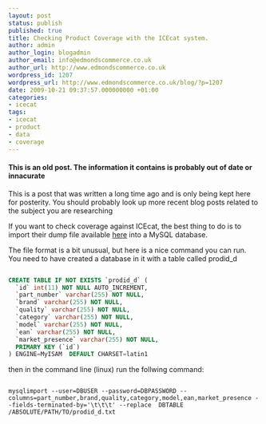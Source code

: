 ```yaml
---
layout: post
status: publish
published: true
title: Checking Product Coverage with the ICEcat system.
author: admin
author_login: blogadmin
author_email: info@edmondscommerce.co.uk
author_url: http://www.edmondscommerce.co.uk
wordpress_id: 1207
wordpress_url: http://www.edmondscommerce.co.uk/blog/?p=1207
date: 2009-10-21 09:37:57.000000000 +01:00
categories:
- icecat
tags:
- icecat
- product
- data
- coverage
---
```

<div class="oldpost"><h4>This is an old post. The information it contains is probably out of date or innacurate</h4>
<p>
This is a post that was written a long time ago and is only being kept here for posterity.
You should probably look up more recent blog posts related to the subject you are researching
</p>
</div>
If you want to check coverage against ICEcat, the best thing to do is to import their dump file available <a href="http://data.icecat.biz/prodid/prodid_d.txt.gz">here</a> into a MySQL database.

The file format is a bit unusual, but here is a nice command you can run. You need to have created a database in it with a table called prodid_d

```sql

CREATE TABLE IF NOT EXISTS `prodid_d` (
  `id` int(11) NOT NULL AUTO_INCREMENT,
  `part_number` varchar(255) NOT NULL,
  `brand` varchar(255) NOT NULL,
  `quality` varchar(255) NOT NULL,
  `category` varchar(255) NOT NULL,
  `model` varchar(255) NOT NULL,
  `ean` varchar(255) NOT NULL,
  `market_presence` varchar(255) NOT NULL,
  PRIMARY KEY (`id`)
) ENGINE=MyISAM  DEFAULT CHARSET=latin1

```

then in the command line (linux) run the follwing command:

```

mysqlimport --user=DBUSER --password=DBPASSWORD --columns=part_number,brand,quality,category,model,ean,market_presence --fields-terminated-by='\t\t\t' --replace  DBTABLE /ABSOLUTE/PATH/TO/prodid_d.txt

```
